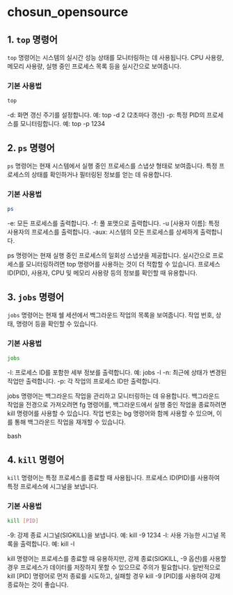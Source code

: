 # chosun_opensource



## 1. `top` 명령어

`top` 명령어는 시스템의 실시간 성능 상태를 모니터링하는 데 사용됩니다. CPU 사용량, 메모리 사용량, 실행 중인 프로세스 목록 등을 실시간으로 보여줍니다.

### 기본 사용법
```bash
top
```
-d: 화면 갱신 주기를 설정합니다. 예: top -d 2 (2초마다 갱신)
-p: 특정 PID의 프로세스를 모니터링합니다. 예: top -p 1234

## 2. `ps` 명령어

`ps` 명령어는 현재 시스템에서 실행 중인 프로세스를 스냅샷 형태로 보여줍니다. 특정 프로세스의 상태를 확인하거나 필터링된 정보를 얻는 데 유용합니다.

### 기본 사용법
```bash
ps
```
-e: 모든 프로세스를 출력합니다.
-f: 풀 포맷으로 출력합니다.
-u [사용자 이름]: 특정 사용자의 프로세스를 출력합니다.
-aux: 시스템의 모든 프로세스를 상세하게 출력합니다.

ps 명령어는 현재 실행 중인 프로세스의 일회성 스냅샷을 제공합니다. 실시간으로 프로세스를 모니터링하려면 top 명령어를 사용하는 것이 더 적합할 수 있습니다. 프로세스 ID(PID), 사용자, CPU 및 메모리 사용량 등의 정보를 확인할 때 유용합니다.


## 3. `jobs` 명령어

`jobs` 명령어는 현재 쉘 세션에서 백그라운드 작업의 목록을 보여줍니다. 작업 번호, 상태, 명령어 등을 확인할 수 있습니다.

### 기본 사용법
```bash
jobs
```
-l: 프로세스 ID를 포함한 세부 정보를 출력합니다. 예: jobs -l
-n: 최근에 상태가 변경된 작업만 출력합니다.
-p: 각 작업의 프로세스 ID만 출력합니다.

jobs 명령어는 백그라운드 작업을 관리하고 모니터링하는 데 유용합니다. 백그라운드 작업을 전경으로 가져오려면 fg 명령어를, 백그라운드에서 실행 중인 작업을 종료하려면 kill 명령어를 사용할 수 있습니다. 작업 번호는 bg 명령어와 함께 사용할 수 있으며, 이를 통해 백그라운드 작업을 재개할 수 있습니다.

bash


## 4. `kill` 명령어

`kill` 명령어는 특정 프로세스를 종료할 때 사용됩니다. 프로세스 ID(PID)를 사용하여 특정 프로세스에 시그널을 보냅니다.

### 기본 사용법
```bash
kill [PID]
```
-9: 강제 종료 시그널(SIGKILL)을 보냅니다. 예: kill -9 1234
-l: 사용 가능한 시그널 목록을 출력합니다. 예: kill -l

kill 명령어는 프로세스를 종료할 때 유용하지만, 강제 종료(SIGKILL, -9 옵션)를 사용할 경우 프로세스가 데이터를 저장하지 못할 수 있으므로 주의가 필요합니다. 일반적으로 kill [PID] 명령어로 먼저 종료를 시도하고, 실패할 경우 kill -9 [PID]를 사용하여 강제 종료하는 것이 좋습니다.
